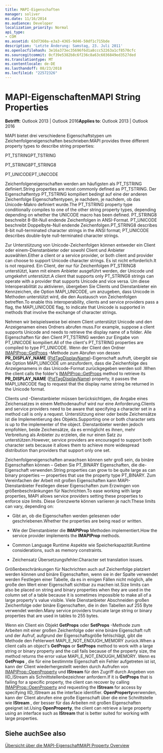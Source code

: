 ```yaml
---
title: MAPI-Eigenschaften
manager: soliver
ms.date: 11/16/2014
ms.audience: Developer
localization_priority: Normal
api_type:
- COM
ms.assetid: 63d7360a-e3a3-4365-9d46-50df1c715bde
description: 'Letzte Änderung: Samstag, 23. Juli 2011'
ms.openlocfilehash: 3e16a373ec35696f6d1a8ccc52263a1cf8570cfc
ms.sourcegitcommit: 0cf39e5382b8c6f236c8a63c6036849ed3527ded
ms.translationtype: MT
ms.contentlocale: de-DE
ms.lasthandoff: 08/23/2018
ms.locfileid: "22572326"
---
```

# <a name="mapi-string-properties"></a><span data-ttu-id="384cf-103">MAPI-Eigenschaften</span><span class="sxs-lookup"><span data-stu-id="384cf-103">MAPI String Properties</span></span>

  
  
<span data-ttu-id="384cf-104">**Betrifft**: Outlook 2013 | Outlook 2016</span><span class="sxs-lookup"><span data-stu-id="384cf-104">**Applies to**: Outlook 2013 | Outlook 2016</span></span> 
  
<span data-ttu-id="384cf-105">MAPI bietet drei verschiedene Eigenschaftstypen um Zeichenfolgeneigenschaften beschrieben:</span><span class="sxs-lookup"><span data-stu-id="384cf-105">MAPI provides three different property types to describe string properties:</span></span>
  
<span data-ttu-id="384cf-106">PT_TSTRING</span><span class="sxs-lookup"><span data-stu-id="384cf-106">PT_TSTRING</span></span>
  
<span data-ttu-id="384cf-107">PT_STRING8</span><span class="sxs-lookup"><span data-stu-id="384cf-107">PT_STRING8</span></span>
  
<span data-ttu-id="384cf-108">PT_UNICODE</span><span class="sxs-lookup"><span data-stu-id="384cf-108">PT_UNICODE</span></span>
  
<span data-ttu-id="384cf-109">Zeichenfolgeneigenschaften werden am häufigsten als PT_TSTRING definiert.</span><span class="sxs-lookup"><span data-stu-id="384cf-109">String properties are most commonly defined as PT_TSTRING.</span></span> <span data-ttu-id="384cf-110">Der Eigenschaftentyp PT_TSTRING kompiliert bedingt auf eine der anderen Zeichenfolge Eigenschaftentypen, je nachdem, je nachdem, ob das Unicode-Makro definiert wurde.</span><span class="sxs-lookup"><span data-stu-id="384cf-110">The PT_TSTRING property type conditionally compiles to one of the other string property types, depending depending on whether the UNICODE macro has been defined.</span></span> <span data-ttu-id="384cf-111">PT_STRING8 beschreibt 8-Bit-Null endende Zeichenfolgen in ANSI-Format. PT_UNICODE beschreibt Doppelbyte-Null endende Zeichenfolgen.</span><span class="sxs-lookup"><span data-stu-id="384cf-111">PT_STRING8 describes 8-bit null-terminated character strings in the ANSI format; PT_UNICODE describes double-byte null-terminated character strings.</span></span> 
  
<span data-ttu-id="384cf-112">Zur Unterstützung von Unicode-Zeichenfolgen können entweder ein Client oder einem-Dienstanbieter oder sowohl Client und Anbieter auswählen.</span><span class="sxs-lookup"><span data-stu-id="384cf-112">Either a client or a service provider, or both client and provider can choose to support Unicode character strings.</span></span> <span data-ttu-id="384cf-113">Es ist nicht erforderlich.</span><span class="sxs-lookup"><span data-stu-id="384cf-113">It is not required.</span></span> <span data-ttu-id="384cf-114">Ein Client, der nur für Zeichenfolgen PT_STRING8 unterstützt, kann mit einem Anbieter ausgeführt werden, der Unicode und umgekehrt unterstützt.</span><span class="sxs-lookup"><span data-stu-id="384cf-114">A client that supports only PT_STRING8 strings can operate with a provider that supports Unicode and vice versa.</span></span> <span data-ttu-id="384cf-115">Um diese Interoperabilität zu aktivieren, übergeben Sie Clients und Dienstanbieter ein Kennzeichen, die Option MAPI_UNICODE, um anzugeben, dass Unicode in Methoden unterstützt wird, die den Austausch von Zeichenfolgen betreffen.</span><span class="sxs-lookup"><span data-stu-id="384cf-115">To enable this interoperability, clients and service providers pass a flag, the MAPI_UNICODE flag, to indicate that Unicode is supported in methods that involve the exchange of character strings.</span></span> 
  
<span data-ttu-id="384cf-116">Nehmen wir beispielsweise bei einem Client unterstützt Unicode und den Anzeigenamen eines Ordners abrufen muss.</span><span class="sxs-lookup"><span data-stu-id="384cf-116">For example, suppose a client supports Unicode and needs to retrieve the display name of a folder.</span></span> <span data-ttu-id="384cf-117">Alle Eigenschaften für den Client PT_TSTRING werden zur Eingabe von PT_UNICODE kompiliert.</span><span class="sxs-lookup"><span data-stu-id="384cf-117">All of the client's PT_TSTRING properties are compiled to type PT_UNICODE.</span></span> <span data-ttu-id="384cf-118">Wenn der Client den Ordner [IMAPIProp::GetProps](imapiprop-getprops.md) -Methode zum Abrufen von dessen **PR_DISPLAY_NAME** ([PidTagDisplayName](pidtagdisplayname-canonical-property.md))-Eigenschaft aufruft, übergibt sie die Option MAPI_UNICODE um anzufordern, dass die Zeichenfolge des Anzeigenamens in das Unicode-Format zurückgegeben werden soll .</span><span class="sxs-lookup"><span data-stu-id="384cf-118">When the client calls the folder's [IMAPIProp::GetProps](imapiprop-getprops.md) method to retrieve its **PR_DISPLAY_NAME** ([PidTagDisplayName](pidtagdisplayname-canonical-property.md)) property, it passes the MAPI_UNICODE flag to request that the display name string be returned in the Unicode format.</span></span> 
  
<span data-ttu-id="384cf-119">Clients und -Dienstanbieter müssen berücksichtigen, die Angabe eines Zeichensatzes in einem Methodenaufruf wird nur eine Anforderung.</span><span class="sxs-lookup"><span data-stu-id="384cf-119">Clients and service providers need to be aware that specifying a character set in a method call is only a request.</span></span> <span data-ttu-id="384cf-120">Unterstützung einer oder beide Zeichensätze ist die Implementierung des Objekts.</span><span class="sxs-lookup"><span data-stu-id="384cf-120">Supporting one or both character sets is up to the implementer of the object.</span></span> <span data-ttu-id="384cf-121">Dienstanbieter werden jedoch empfohlen, beide Zeichensätze, da es ermöglicht es ihnen, mehr Verbreitung als Anbieter zu erzielen, die nur einen Satz zu unterstützen.</span><span class="sxs-lookup"><span data-stu-id="384cf-121">However, service providers are encouraged to support both character sets because it allows them to achieve more widespread distribution than providers that support only one set.</span></span> 
  
<span data-ttu-id="384cf-122">Zeichenfolgeneigenschaften anwachsen können sehr groß sein, da binäre Eigenschaften können – Geben Sie PT_BINARY Eigenschaften, die die-Eigenschaft verwenden.</span><span class="sxs-lookup"><span data-stu-id="384cf-122">String properties can grow to be quite large as can binary properties — properties that use the property type PT_BINARY.</span></span> <span data-ttu-id="384cf-123">Zum Vereinfachen der Arbeit mit großen Eigenschaften kann MAPI-Dienstanbieter Festlegen dieser Eigenschaften zum Erzwingen von größenbeschränkungen für Nachrichten.</span><span class="sxs-lookup"><span data-stu-id="384cf-123">To ease working with large properties, MAPI allows service providers setting these properties to enforce size limits.</span></span> <span data-ttu-id="384cf-124">Diese Grenzwerte können variieren je nach:</span><span class="sxs-lookup"><span data-stu-id="384cf-124">These limits can vary, depending on:</span></span>
  
- <span data-ttu-id="384cf-125">Gibt an, ob die Eigenschaften werden gelesenen oder geschriebenen.</span><span class="sxs-lookup"><span data-stu-id="384cf-125">Whether the properties are being read or written.</span></span>
    
- <span data-ttu-id="384cf-126">Wie der Dienstanbieter die **IMAPIProp** Methoden implementiert.</span><span class="sxs-lookup"><span data-stu-id="384cf-126">How the service provider implements the **IMAPIProp** methods.</span></span> 
    
- <span data-ttu-id="384cf-127">Common Language Runtime Aspekte wie Speicherkapazität.</span><span class="sxs-lookup"><span data-stu-id="384cf-127">Runtime considerations, such as memory constraints.</span></span>
    
- <span data-ttu-id="384cf-128">Zeichensatz Übersetzungsfehler.</span><span class="sxs-lookup"><span data-stu-id="384cf-128">Character set translation issues.</span></span> 
    
<span data-ttu-id="384cf-129">Größenbeschränkungen für Nachrichten auch auf Zeichenfolge platziert werden können und binäre Eigenschaften, wenn sie in der Spalte verwendet werden Festlegen einer Tabelle, da es in einigen Fällen nicht möglich, alle große den Wert einer Eigenschaft sichtbar zu machen ist.</span><span class="sxs-lookup"><span data-stu-id="384cf-129">Size limits can also be placed on string and binary properties when they are used in the column set of a table because it is sometimes impossible to make all of a large property's value visible.</span></span> <span data-ttu-id="384cf-130">Viele Dienstanbieter Abschneiden großen Zeichenfolge oder binäre Eigenschaften, die in den Tabellen auf 255 Byte verwendet werden.</span><span class="sxs-lookup"><span data-stu-id="384cf-130">Many service providers truncate large string or binary properties that are used in tables to 255 bytes.</span></span> 
  
<span data-ttu-id="384cf-131">Wenn ein Client ein Objekt **GetProps** oder **SetProps** -Methode zum Arbeiten mit einer großen Zeichenfolge oder eine binäre Eigenschaft ruft und der Aufruf, aufgrund der Eigenschaftsgröße fehlschlägt, gibt die Methode den Fehlerwert MAPI_E_NOT_ENOUGH_MEMORY zurück.</span><span class="sxs-lookup"><span data-stu-id="384cf-131">When a client calls an object's **GetProps** or **SetProps** method to work with a large string or binary property and the call fails because of the property size, the method returns the error value MAPI_E_NOT_ENOUGH_MEMORY.</span></span> <span data-ttu-id="384cf-132">Wenn es **GetProps** , die für eine bestimmte Eigenschaft ein Fehler aufgetreten ist ist, kann der Client wiederhergestellt werden durch Aufrufen von [IMAPIProp::OpenProperty](imapiprop-openproperty.md) und **IStream** für den Zugriff durch Angeben von IID_IStream als Schnittstellenbezeichner anfordern.</span><span class="sxs-lookup"><span data-stu-id="384cf-132">If it is **GetProps** that is failing for a specific property, the client can recover by calling [IMAPIProp::OpenProperty](imapiprop-openproperty.md) and requesting the **IStream** for access by specifying IID_IStream as the interface identifier.</span></span> <span data-ttu-id="384cf-133">**OpenProperty**verwenden, kann der Client abrufen eine große Eigenschaft über die eine Schnittstelle wie **IStream** , der besser für das Arbeiten mit großen Eigenschaften geeignet ist.</span><span class="sxs-lookup"><span data-stu-id="384cf-133">Using **OpenProperty**, the client can retrieve a large property using an interface such as **IStream** that is better suited for working with large properties.</span></span> 
  
## <a name="see-also"></a><span data-ttu-id="384cf-134">Siehe auch</span><span class="sxs-lookup"><span data-stu-id="384cf-134">See also</span></span>



[<span data-ttu-id="384cf-135">Übersicht über die MAPI-Eigenschaft</span><span class="sxs-lookup"><span data-stu-id="384cf-135">MAPI Property Overview</span></span>](mapi-property-overview.md)

